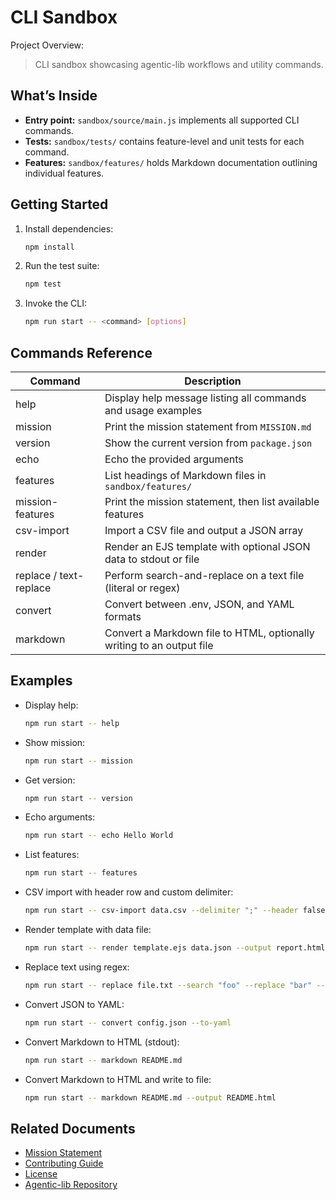 # CLI Sandbox

Project Overview:

> CLI sandbox showcasing agentic-lib workflows and utility commands.

## What’s Inside

- **Entry point:** `sandbox/source/main.js` implements all supported CLI commands.
- **Tests:** `sandbox/tests/` contains feature-level and unit tests for each command.
- **Features:** `sandbox/features/` holds Markdown documentation outlining individual features.

## Getting Started

1. Install dependencies:
   ```bash
   npm install
   ```
2. Run the test suite:
   ```bash
   npm test
   ```
3. Invoke the CLI:
   ```bash
   npm run start -- <command> [options]
   ```

## Commands Reference

| Command            | Description                                                                      |
|--------------------|----------------------------------------------------------------------------------|
| help               | Display help message listing all commands and usage examples                     |
| mission            | Print the mission statement from `MISSION.md`                                    |
| version            | Show the current version from `package.json`                                      |
| echo               | Echo the provided arguments                                                       |
| features           | List headings of Markdown files in `sandbox/features/`                            |
| mission-features   | Print the mission statement, then list available features                         |
| csv-import         | Import a CSV file and output a JSON array                                        |
| render             | Render an EJS template with optional JSON data to stdout or file                 |
| replace / text-replace | Perform search-and-replace on a text file (literal or regex)              |
| convert            | Convert between .env, JSON, and YAML formats                                      |
| markdown           | Convert a Markdown file to HTML, optionally writing to an output file             |

## Examples

- Display help:
  ```bash
  npm run start -- help
  ```
- Show mission:
  ```bash
  npm run start -- mission
  ```
- Get version:
  ```bash
  npm run start -- version
  ```
- Echo arguments:
  ```bash
  npm run start -- echo Hello World
  ```
- List features:
  ```bash
  npm run start -- features
  ```
- CSV import with header row and custom delimiter:
  ```bash
  npm run start -- csv-import data.csv --delimiter ";" --header false --output out.json
  ```
- Render template with data file:
  ```bash
  npm run start -- render template.ejs data.json --output report.html
  ```
- Replace text using regex:
  ```bash
  npm run start -- replace file.txt --search "foo" --replace "bar" --regex --flags gi
  ```
- Convert JSON to YAML:
  ```bash
  npm run start -- convert config.json --to-yaml
  ```
- Convert Markdown to HTML (stdout):
  ```bash
  npm run start -- markdown README.md
  ```
- Convert Markdown to HTML and write to file:
  ```bash
  npm run start -- markdown README.md --output README.html
  ```

## Related Documents

- [Mission Statement](../../MISSION.md)
- [Contributing Guide](../../CONTRIBUTING.md)
- [License](../../LICENSE.md)
- [Agentic-lib Repository](https://github.com/xn-intenton-z2a/agentic-lib)
